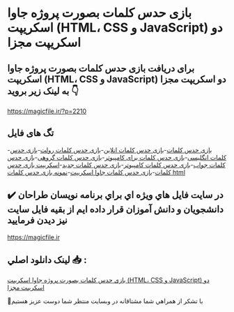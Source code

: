 # بازی حدس کلمات بصورت پروژه جاوا اسکریپت (HTML، CSS و JavaScript) دو اسکریپت مجزا

## برای دریافت بازی حدس کلمات بصورت پروژه جاوا اسکریپت (HTML، CSS و JavaScript) دو اسکریپت مجزا به لینک زیر بروید 👇

https://magicfile.ir/?p=2210

## تگ های فایل

-[بازی حدس کلمات](https://magicfile.ir/product/%d8%a7%d8%b3%da%a9%d8%b1%db%8c%d9%be%d8%aa-%d8%a8%d8%a7%d8%b2%db%8c-%d8%ad%d8%af%d8%b3-%da%a9%d9%84%d9%85%d8%a7%d8%aa-%d8%a8%d8%b5%d9%88%d8%b1%d8%aa-%d9%be%d8%b1%d9%88%da%98%d9%87-%d8%ac%d8%a7%d9%88%d8%a7-%d8%a7%d8%b3%da%a9%d8%b1%db%8c%d9%be%d8%aa%db%8c/)-[بازی حدس کلمات انلاین](https://magicfile.ir/product/%d8%a7%d8%b3%da%a9%d8%b1%db%8c%d9%be%d8%aa-%d8%a8%d8%a7%d8%b2%db%8c-%d8%ad%d8%af%d8%b3-%da%a9%d9%84%d9%85%d8%a7%d8%aa-%d8%a8%d8%b5%d9%88%d8%b1%d8%aa-%d9%be%d8%b1%d9%88%da%98%d9%87-%d8%ac%d8%a7%d9%88%d8%a7-%d8%a7%d8%b3%da%a9%d8%b1%db%8c%d9%be%d8%aa%db%8c/)-[بازی حدس کلمات رولت](https://magicfile.ir/product/%d8%a7%d8%b3%da%a9%d8%b1%db%8c%d9%be%d8%aa-%d8%a8%d8%a7%d8%b2%db%8c-%d8%ad%d8%af%d8%b3-%da%a9%d9%84%d9%85%d8%a7%d8%aa-%d8%a8%d8%b5%d9%88%d8%b1%d8%aa-%d9%be%d8%b1%d9%88%da%98%d9%87-%d8%ac%d8%a7%d9%88%d8%a7-%d8%a7%d8%b3%da%a9%d8%b1%db%8c%d9%be%d8%aa%db%8c/)-[بازی حدس کلمات انگلیسی](https://magicfile.ir/product/%d8%a7%d8%b3%da%a9%d8%b1%db%8c%d9%be%d8%aa-%d8%a8%d8%a7%d8%b2%db%8c-%d8%ad%d8%af%d8%b3-%da%a9%d9%84%d9%85%d8%a7%d8%aa-%d8%a8%d8%b5%d9%88%d8%b1%d8%aa-%d9%be%d8%b1%d9%88%da%98%d9%87-%d8%ac%d8%a7%d9%88%d8%a7-%d8%a7%d8%b3%da%a9%d8%b1%db%8c%d9%be%d8%aa%db%8c/)-[بازی حدس کلمات برای کامپیوتر](https://magicfile.ir/product/%d8%a7%d8%b3%da%a9%d8%b1%db%8c%d9%be%d8%aa-%d8%a8%d8%a7%d8%b2%db%8c-%d8%ad%d8%af%d8%b3-%da%a9%d9%84%d9%85%d8%a7%d8%aa-%d8%a8%d8%b5%d9%88%d8%b1%d8%aa-%d9%be%d8%b1%d9%88%da%98%d9%87-%d8%ac%d8%a7%d9%88%d8%a7-%d8%a7%d8%b3%da%a9%d8%b1%db%8c%d9%be%d8%aa%db%8c/)-[بازی حدس کلمات گروهی](https://magicfile.ir/product/%d8%a7%d8%b3%da%a9%d8%b1%db%8c%d9%be%d8%aa-%d8%a8%d8%a7%d8%b2%db%8c-%d8%ad%d8%af%d8%b3-%da%a9%d9%84%d9%85%d8%a7%d8%aa-%d8%a8%d8%b5%d9%88%d8%b1%d8%aa-%d9%be%d8%b1%d9%88%da%98%d9%87-%d8%ac%d8%a7%d9%88%d8%a7-%d8%a7%d8%b3%da%a9%d8%b1%db%8c%d9%be%d8%aa%db%8c/)-[بازی حدس کلمات جواب](https://magicfile.ir/product/%d8%a7%d8%b3%da%a9%d8%b1%db%8c%d9%be%d8%aa-%d8%a8%d8%a7%d8%b2%db%8c-%d8%ad%d8%af%d8%b3-%da%a9%d9%84%d9%85%d8%a7%d8%aa-%d8%a8%d8%b5%d9%88%d8%b1%d8%aa-%d9%be%d8%b1%d9%88%da%98%d9%87-%d8%ac%d8%a7%d9%88%d8%a7-%d8%a7%d8%b3%da%a9%d8%b1%db%8c%d9%be%d8%aa%db%8c/)-[بازی حدس کلمات کامپیوتر](https://magicfile.ir/product/%d8%a7%d8%b3%da%a9%d8%b1%db%8c%d9%be%d8%aa-%d8%a8%d8%a7%d8%b2%db%8c-%d8%ad%d8%af%d8%b3-%da%a9%d9%84%d9%85%d8%a7%d8%aa-%d8%a8%d8%b5%d9%88%d8%b1%d8%aa-%d9%be%d8%b1%d9%88%da%98%d9%87-%d8%ac%d8%a7%d9%88%d8%a7-%d8%a7%d8%b3%da%a9%d8%b1%db%8c%d9%be%d8%aa%db%8c/)-[بازی حدس کلمات جدید](https://magicfile.ir/product/%d8%a7%d8%b3%da%a9%d8%b1%db%8c%d9%be%d8%aa-%d8%a8%d8%a7%d8%b2%db%8c-%d8%ad%d8%af%d8%b3-%da%a9%d9%84%d9%85%d8%a7%d8%aa-%d8%a8%d8%b5%d9%88%d8%b1%d8%aa-%d9%be%d8%b1%d9%88%da%98%d9%87-%d8%ac%d8%a7%d9%88%d8%a7-%d8%a7%d8%b3%da%a9%d8%b1%db%8c%d9%be%d8%aa%db%8c/)-[اسکریپت بازی حدس کلمات](https://magicfile.ir/product/%d8%a7%d8%b3%da%a9%d8%b1%db%8c%d9%be%d8%aa-%d8%a8%d8%a7%d8%b2%db%8c-%d8%ad%d8%af%d8%b3-%da%a9%d9%84%d9%85%d8%a7%d8%aa-%d8%a8%d8%b5%d9%88%d8%b1%d8%aa-%d9%be%d8%b1%d9%88%da%98%d9%87-%d8%ac%d8%a7%d9%88%d8%a7-%d8%a7%d8%b3%da%a9%d8%b1%db%8c%d9%be%d8%aa%db%8c/)-[بازی حدس کلمات جاوا اسکریپت](https://magicfile.ir/product/%d8%a7%d8%b3%da%a9%d8%b1%db%8c%d9%be%d8%aa-%d8%a8%d8%a7%d8%b2%db%8c-%d8%ad%d8%af%d8%b3-%da%a9%d9%84%d9%85%d8%a7%d8%aa-%d8%a8%d8%b5%d9%88%d8%b1%d8%aa-%d9%be%d8%b1%d9%88%da%98%d9%87-%d8%ac%d8%a7%d9%88%d8%a7-%d8%a7%d8%b3%da%a9%d8%b1%db%8c%d9%be%d8%aa%db%8c/)-[نمونه بازی حدس کلمات html](https://magicfile.ir/product/%d8%a7%d8%b3%da%a9%d8%b1%db%8c%d9%be%d8%aa-%d8%a8%d8%a7%d8%b2%db%8c-%d8%ad%d8%af%d8%b3-%da%a9%d9%84%d9%85%d8%a7%d8%aa-%d8%a8%d8%b5%d9%88%d8%b1%d8%aa-%d9%be%d8%b1%d9%88%da%98%d9%87-%d8%ac%d8%a7%d9%88%d8%a7-%d8%a7%d8%b3%da%a9%d8%b1%db%8c%d9%be%d8%aa%db%8c/)

## ✔️ در سايت فايل هاي ويژه اي براي برنامه نويسان طراحان دانشجويان و دانش آموزان قرار داده ايم از بقيه فايل سايت نيز ديدن فرماييد

https://magicfile.ir


## لينک دانلود اصلي 📥 :

[بازی حدس کلمات بصورت پروژه جاوا اسکریپت (HTML، CSS و JavaScript) دو اسکریپت مجزا](https://magicfile.ir/product/%d8%a7%d8%b3%da%a9%d8%b1%db%8c%d9%be%d8%aa-%d8%a8%d8%a7%d8%b2%db%8c-%d8%ad%d8%af%d8%b3-%da%a9%d9%84%d9%85%d8%a7%d8%aa-%d8%a8%d8%b5%d9%88%d8%b1%d8%aa-%d9%be%d8%b1%d9%88%da%98%d9%87-%d8%ac%d8%a7%d9%88%d8%a7-%d8%a7%d8%b3%da%a9%d8%b1%db%8c%d9%be%d8%aa%db%8c/) 


🙏با تشکر از همراهي شما مشتاقانه در وبسایت منتظر شما دوست عزیز هستیم

